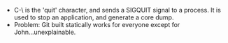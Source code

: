 * C-\ is the 'quit' character, and sends a SIGQUIT signal to a process. It is
  used to stop an application, and generate a core dump.
* Problem: Git built statically works for everyone except for
  John...unexplainable.
